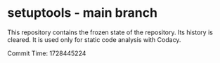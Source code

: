 # setuptools - main branch

This repository contains the frozen state of the repository.
Its history is cleared. It is used only for static code
analysis with Codacy.

Commit Time: 1728445224